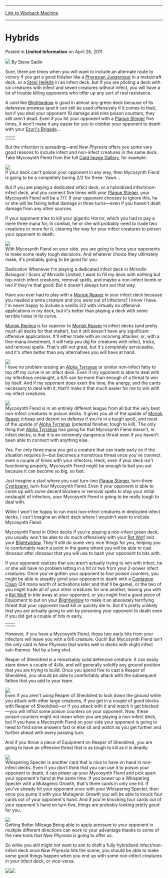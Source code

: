 
---
[Link to Wayback Machine](https://web.archive.org/web/20210820042821/https://magic.wizards.com/en/articles/archive/limited-information/hybrids-2011-04-25)

[_metadata_:author]:- "Steve Sadin"
[_metadata_:description]:- "Sure, there are times when you will want to include an alternate route to victory if you get a good finisher like a Phyrexian Juggernaut in a metalcraft deck, or a Steel Hellkite in an infect deck, but if you are piloting a deck with six creatures with infect and seven creatures without infect, you will have a lot of trouble killing opponents who offer up any sort of real"
[_metadata_:generator]:- "Drupal 7 (http://drupal.org)"
[_metadata_:node]:- "192116"
[_metadata_:path_date]:- "2011-04-25"
[_metadata_:publish_date]:- "2011-04-26"
[_metadata_:source]:- "div-main-content"
[_metadata_:title]:- "Hybrids"
[_metadata_:wayback_capture_timestamp]:- "2021-08-20 04:28:21"
[_metadata_:wayback_raw_url]:- "https://web.archive.org/web/20210820042821id_/https://magic.wizards.com/en/articles/archive/limited-information/hybrids-2011-04-25"
[_metadata_:wayback_url]:- "https://magic.wizards.com/en/articles/archive/limited-information/hybrids-2011-04-25"
---


Hybrids
=======



 Posted in **Limited Information**
 on April 26, 2011 






![](https://media.magic.wizards.com/styles/auth_small/public/images/person/authorpic_SteveSadin.jpg)
By Steve Sadin











Sure, there are times when you will want to include an alternate route to victory if you get a good finisher like a [Phyrexian Juggernaut](https://gatherer.wizards.com/Pages/Card/Details.aspx?name=Phyrexian+Juggernaut) in a metalcraft deck, or a [Steel Hellkite](https://gatherer.wizards.com/Pages/Card/Details.aspx?name=Steel+Hellkite) in an infect deck, but if you are piloting a deck with six creatures with infect and seven creatures without infect, you will have a lot of trouble killing opponents who offer up any sort of real resistance.

A card like [Blightwidow](https://gatherer.wizards.com/Pages/Card/Details.aspx?name=Blightwidow) is good in almost any green deck because of its defensive prowess (and it can still be used offensively if it comes to that), but if you deal your opponent 19 damage and nine poison counters, they still aren't dead. Even if you hit your opponent with a [Plague Stinger](https://gatherer.wizards.com/Pages/Card/Details.aspx?name=Plague+Stinger) five times, it won't make it any easier for you to clobber your opponent to death with your [Ezuri's Brigade](https://gatherer.wizards.com/Pages/Card/Details.aspx?name=Ezuri%27s+Brigade)...



|  |  |
| --- | --- |
|  |  |

But the infection is spreading—and *New Phyrexia* offers you some very good reasons to include infect and non-infect creatures in the same deck. Take Mycosynth Fiend from the full [Card Image Gallery](http://archive.wizards.com/magic/tcg/article.aspx?x=mtg/tcg/newphyrexia/spoiler), for example:

![](https://media.wizards.com/images/magic/daily/li/li140_mycosynthCard.jpg)  
If your deck can't poison your opponent in any way, then Mycosynth Fiend is going to be a completely boring 2/2 for three. Yawn...

But if you are playing a dedicated infect deck, or a hybridized infect/non-infect deck, and you connect five times with your [Plague Stinger](https://gatherer.wizards.com/Pages/Card/Details.aspx?name=Plague+Stinger), your Mycosynth Fiend will be a 7/7. If your opponent chooses to ignore this, he or she will be facing lethal damage in three turns—even if you haven't dealt damage from any other sources.

If your opponent tries to kill your gigantic Horror, which you had to pay a mere three mana for, in combat, he or she will probably need to trade two creatures or more for it, clearing the way for your infect creatures to poison your opponent to death.

![](https://media.wizards.com/images/magic/daily/li/li140_mycosynth.jpg)  
With Mycosynth Fiend on your side, you are going to force your opponents to make some really tough decisions. And whatever choice they ultimately make, it's probably going to be good for you.

Dedication
Whenever I'm playing a dedicated infect deck in *Mirrodin Besieged / Scars of Mirrodin* Limited, I want to fill my deck with nothing but top-notch infect creatures, removal spells, and maybe a non-infect bomb or two if they're that good. But it doesn't always turn out that way.

Have you ever had to play with a [Moriok Reaver](https://gatherer.wizards.com/Pages/Card/Details.aspx?name=Moriok+Reaver) in your infect deck because you needed a extra creature and you were out of infectors? I know I have. I'm never happy to include a vanilla 3/2 with virtually no offensive applications in my deck, but it's better than playing a deck with some terrible holes in its curve.

[Moriok Replica](https://gatherer.wizards.com/Pages/Card/Details.aspx?name=Moriok+Replica) is far superior to [Moriok Reaver](https://gatherer.wizards.com/Pages/Card/Details.aspx?name=Moriok+Reaver) in infect decks (and pretty much all decks for that matter), but it still doesn't have any significant offensive applications. It'll either trade with an incoming attacker, or, with a five-mana investment, it will help you dig for creatures with infect, tricks, and removal spells. That's still not great, but it's completely serviceable, and it's often better than any alternatives you will have at hand.

[![](https://gatherer.wizards.com/Handlers/Image.ashx?type=card&name=Moriok+Replica)](https://gatherer.wizards.com/Pages/Card/Details.aspx?name=Moriok+Replica)  
I have no problem tossing an [Alpha Tyrranax](https://gatherer.wizards.com/Pages/Card/Details.aspx?name=Alpha+Tyrranax) or similar non-infect fatty to top off my curve in an infect deck. Even if my opponent is able to deal with my infectious onslaught, a 6/5 can be more than enough of a threat to win by itself. And if my opponent does exert the time, the energy, and the cards necessary to deal with it, that'll make it that much easier for me to win with my infect creatures.

[![](https://gatherer.wizards.com/Handlers/Image.ashx?type=card&name=Alpha+Tyrranax)](https://gatherer.wizards.com/Pages/Card/Details.aspx?name=Alpha+Tyrranax)  
Mycosynth Fiend is in an entirely different league from all but the very best non-infect creatures in poison decks. It gives you all of the upside of [Moriok Reaver](https://gatherer.wizards.com/Pages/Card/Details.aspx?name=Moriok+Reaver) (cheap and decent on defense if you're in a tough spot), and most of the upside of [Alpha Tyrranax](https://gatherer.wizards.com/Pages/Card/Details.aspx?name=Alpha+Tyrranax) (potential finisher, tough to kill). The only thing that [Alpha Tyrranax](https://gatherer.wizards.com/Pages/Card/Details.aspx?name=Alpha+Tyrranax) has going for that Mycosynth Fiend doesn't, in infect decks, is that it is an extremely dangerous threat even if you haven't been able to connect with anything else.

Yes. For only three mana you get a creature that can trade early on if the situation requires it—but becomes a monstrous threat once you've connect even a couple of times with your infectors. Heck, even if your deck isn't functioning properly, Mycosynth Fiend might be enough to bail you out because it can become so big, so fast.

Just imagine a start where you cast turn-two [Plague Stinger](https://gatherer.wizards.com/Pages/Card/Details.aspx?name=Plague+Stinger), turn-three [Cystbearer](https://gatherer.wizards.com/Pages/Card/Details.aspx?name=Cystbearer), turn-four Mycosynth Fiend. Even if your opponent is able to come up with some decent blockers or removal spells to stop your initial onslaught of infectors, your Mycosynth Fiend is going to be really tough to deal with.

While I won't be happy to run most non-infect creatures in dedicated infect decks, I can't imagine an infect deck where I wouldn't want to include Mycosynth Fiend.

Mycosynth Fiend in Other decks
If you're playing a non-infect green deck, you usually won't be able to do much offensively with your [Rot Wolf](https://gatherer.wizards.com/Pages/Card/Details.aspx?name=Rot+Wolf) and your [Blightwidow](https://gatherer.wizards.com/Pages/Card/Details.aspx?name=Blightwidow). They'll still do some very nice things for you, helping you to comfortably reach a point in the game where you will be able to cast dinosaur after dinosaur that you will use to bash your opponent to bits with.

If your opponent realizes that you aren't actually trying to win with infect, he or she will have no problem letting in a hit or two from your 2-power infect creatures. Once you've gotten your opponent to four poison counters, you might be able to steadily grind your opponent to death with a [Contagion Clasp](https://gatherer.wizards.com/Pages/Card/Details.aspx?name=Contagion+Clasp) (24 mana worth of activations later and that'll be game), or the two of you might trade all of your other creatures for one another, leaving you with a [Rot Wolf](https://gatherer.wizards.com/Pages/Card/Details.aspx?name=Rot+Wolf) to bite away at your opponent, or you might find a good piece of Equipment to put on your [Blightwidow](https://gatherer.wizards.com/Pages/Card/Details.aspx?name=Blightwidow) to make it an absolutely terrifying threat that your opponent must kill or quickly die to. But it's pretty unlikely that you are actually going to win by poisoning your opponent to death even if you did get a couple of hits in early.



|  |  |
| --- | --- |
|  |  |

However, if you have a Mycosynth Fiend, those two early hits from your infectors will leave you with a 6/6 creature. Ouch! But Mycosynth Fiend isn't the only card in *New Phyrexia* that works well in decks with slight infect sub-themes. Not by a long shot.

Reaper of Sheoldred is a remarkably solid defensive creature. It can easily stare down a couple of 4/4s, and will generally solidify any ground position that you are trying to build. Once you spend five to cast a Reaper of Sheoldred, you should be able to comfortably attack with the subsequent fatties that you add to your team.

![](https://media.wizards.com/images/magic/daily/li/li140_sheoldredCard.jpg)  
Even if you aren't using Reaper of Sheoldred to lock down the ground while you attack with other large creatures, if you get in a couple of good blocks with Reaper of Sheoldred—or if you attack with it and watch it get blocked—you will inflict some poison counters on your opponent. Now, these poison counters might not mean when you are playing a non-infect deck, but if you have a Mycosynth Fiend on your side your opponent is going to need to find some answers fast or else sit and watch as you get further and further ahead with every passing turn.

And if you throw a piece of Equipment on Reaper of Sheoldred, you are going to have an offensive threat that is as tough to kill as it is deadly.

![](https://media.wizards.com/images/magic/daily/li/li140_sheoldred.jpg)  
Whispering Specter is another card that is nice to have on hand in non-infect decks. Even if you don't think that you can use it to poison your opponent to death, it can power up your Mycosynth Fiend and pick apart your opponent's hand at the same time. If you power up a Whispering Specter with a Mutagenic Growth, that's three cards in only one hit. If you've already hit your opponent once with your Whispering Specter, then once you pump it with your Mutagenic Growth you will be able to knock four cards out of your opponent's hand. And if you're knocking four cards out of your opponent's hand on turn five, things are probably looking pretty good for you.

![](https://media.wizards.com/images/magic/daily/li/li140_specterCard.jpg)  
Getting Better Mileage
Being able to apply pressure to your opponent in multiple different directions can work to your advantage thanks to some of the new tools that *New Phyrexia* is going to offer us.

So while you still might not want to aim to draft a fully hybridized infect/non-infect deck once *New Phyrexia* hits the scene, you should be able to make some good things happen when you end up with some non-infect creatures in your infect deck, or vice-versa.

  
[![](http://wizards.com//mtg/images/daily/features/Banner_NPHArticleFooter_140li.jpg)](http://archive.wizards.com/Magic/TCG/products.aspx?x=mtg/tcg/products/newphyrexia)[![](http://wizards.com//mtg/images/daily/features/Banner_NPHArticleFooter_Preview_140li.jpg)](mtg/daily/sf/140)  






